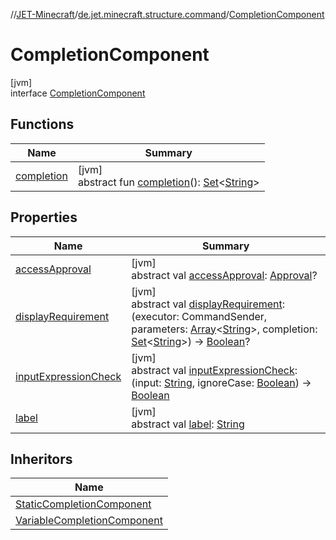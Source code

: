 //[JET-Minecraft](../../../index.md)/[de.jet.minecraft.structure.command](../index.md)/[CompletionComponent](index.md)

# CompletionComponent

[jvm]\
interface [CompletionComponent](index.md)

## Functions

| Name | Summary |
|---|---|
| [completion](completion.md) | [jvm]<br>abstract fun [completion](completion.md)(): [Set](https://kotlinlang.org/api/latest/jvm/stdlib/kotlin.collections/-set/index.html)&lt;[String](https://kotlinlang.org/api/latest/jvm/stdlib/kotlin/-string/index.html)&gt; |

## Properties

| Name | Summary |
|---|---|
| [accessApproval](access-approval.md) | [jvm]<br>abstract val [accessApproval](access-approval.md): [Approval](../../de.jet.minecraft.tool.permission/-approval/index.md)? |
| [displayRequirement](display-requirement.md) | [jvm]<br>abstract val [displayRequirement](display-requirement.md): (executor: CommandSender, parameters: [Array](https://kotlinlang.org/api/latest/jvm/stdlib/kotlin/-array/index.html)&lt;[String](https://kotlinlang.org/api/latest/jvm/stdlib/kotlin/-string/index.html)&gt;, completion: [Set](https://kotlinlang.org/api/latest/jvm/stdlib/kotlin.collections/-set/index.html)&lt;[String](https://kotlinlang.org/api/latest/jvm/stdlib/kotlin/-string/index.html)&gt;) -&gt; [Boolean](https://kotlinlang.org/api/latest/jvm/stdlib/kotlin/-boolean/index.html)? |
| [inputExpressionCheck](input-expression-check.md) | [jvm]<br>abstract val [inputExpressionCheck](input-expression-check.md): (input: [String](https://kotlinlang.org/api/latest/jvm/stdlib/kotlin/-string/index.html), ignoreCase: [Boolean](https://kotlinlang.org/api/latest/jvm/stdlib/kotlin/-boolean/index.html)) -&gt; [Boolean](https://kotlinlang.org/api/latest/jvm/stdlib/kotlin/-boolean/index.html) |
| [label](label.md) | [jvm]<br>abstract val [label](label.md): [String](https://kotlinlang.org/api/latest/jvm/stdlib/kotlin/-string/index.html) |

## Inheritors

| Name |
|---|
| [StaticCompletionComponent](../-static-completion-component/index.md) |
| [VariableCompletionComponent](../-variable-completion-component/index.md) |
